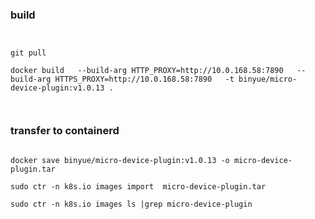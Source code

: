 

### build
```shell


git pull 

docker build   --build-arg HTTP_PROXY=http://10.0.168.58:7890   --build-arg HTTPS_PROXY=http://10.0.168.58:7890   -t binyue/micro-device-plugin:v1.0.13 .



```
### transfer to containerd

```shell

docker save binyue/micro-device-plugin:v1.0.13 -o micro-device-plugin.tar

sudo ctr -n k8s.io images import  micro-device-plugin.tar

sudo ctr -n k8s.io images ls |grep micro-device-plugin

```

